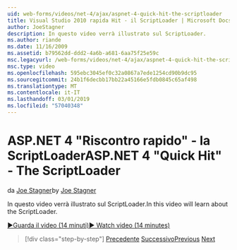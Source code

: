 ```yaml
---
uid: web-forms/videos/net-4/ajax/aspnet-4-quick-hit-the-scriptloader
title: Visual Studio 2010 rapida Hit - il ScriptLoader | Microsoft Docs
author: JoeStagner
description: In questo video verrà illustrato sul ScriptLoader.
ms.author: riande
ms.date: 11/16/2009
ms.assetid: b79562dd-ddd2-4a6b-a681-6aa75f25e59c
msc.legacyurl: /web-forms/videos/net-4/ajax/aspnet-4-quick-hit-the-scriptloader
msc.type: video
ms.openlocfilehash: 595ebc3045ef0c32a0867a7ede1254cd90b9dc95
ms.sourcegitcommit: 24b1f6decbb17bb22a45166e5fdb0845c65af498
ms.translationtype: MT
ms.contentlocale: it-IT
ms.lasthandoff: 03/01/2019
ms.locfileid: "57040348"
---
```

<a name="aspnet-4-quick-hit---the-scriptloader"></a><span data-ttu-id="b96f5-103">ASP.NET 4 "Riscontro rapido" - la ScriptLoader</span><span class="sxs-lookup"><span data-stu-id="b96f5-103">ASP.NET 4 "Quick Hit" - The ScriptLoader</span></span>
====================
<span data-ttu-id="b96f5-104">da [Joe Stagner](https://github.com/JoeStagner)</span><span class="sxs-lookup"><span data-stu-id="b96f5-104">by [Joe Stagner](https://github.com/JoeStagner)</span></span>

<span data-ttu-id="b96f5-105">In questo video verrà illustrato sul ScriptLoader.</span><span class="sxs-lookup"><span data-stu-id="b96f5-105">In this video will learn about the ScriptLoader.</span></span>

[<span data-ttu-id="b96f5-106">&#9654;Guarda il video (14 minuti)</span><span class="sxs-lookup"><span data-stu-id="b96f5-106">&#9654; Watch video (14 minutes)</span></span>](https://channel9.msdn.com/Blogs/ASP-NET-Site-Videos/aspnet-4-quick-hit-the-scriptloader)

> [!div class="step-by-step"]
> <span data-ttu-id="b96f5-107">[Precedente](aspnet-4-quick-hit-imperative-javascript-syntax-for-microsoft-client-side-controls.md)
> [Successivo](aspnet-4-quick-hit-jquery-syntax-for-microsoft-ajax.md)</span><span class="sxs-lookup"><span data-stu-id="b96f5-107">[Previous](aspnet-4-quick-hit-imperative-javascript-syntax-for-microsoft-client-side-controls.md)
[Next](aspnet-4-quick-hit-jquery-syntax-for-microsoft-ajax.md)</span></span>
